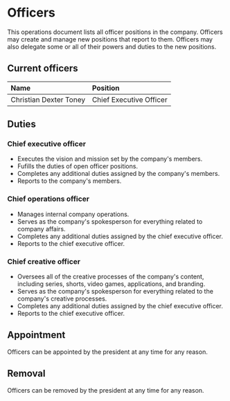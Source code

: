 # Officers
This operations document lists all officer positions in the company. Officers may create and manage new positions that report to them. Officers may also delegate some or all of their powers and duties to the new positions. 

## Current officers
| Name | Position |
| :- | :- |
| Christian Dexter Toney | Chief Executive Officer |

## Duties
### Chief executive officer
* Executes the vision and mission set by the company's members.
* Fufills the duties of open officer positions.
* Completes any additional duties assigned by the company's members.
* Reports to the company's members.

### Chief operations officer
* Manages internal company operations.
* Serves as the company's spokesperson for everything related to company affairs.
* Completes any additional duties assigned by the chief executive officer.
* Reports to the chief executive officer.

### Chief creative officer
* Oversees all of the creative processes of the company's content, including series, shorts, video games, applications, and branding.
* Serves as the company's spokesperson for everything related to the company's creative processes.
* Completes any additional duties assigned by the chief executive officer.
* Reports to the chief executive officer.

## Appointment
Officers can be appointed by the president at any time for any reason.

## Removal
Officers can be removed by the president at any time for any reason.
